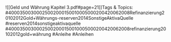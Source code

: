 
![[Geld und Währung Kapitel 3.pdf#page=21]]Tags & Topics:
   #40003500300025002000150010005000200420062008Refinanzierung20102012Gold+Währungs-reserven2014SonstigeAktivaQuelle
   #reserven2014sonstigeaktivaquelle
   #40003500300025002000150010005000200420062008refinanzierung20102012gold+währung
   #Anleihe
   #Anleihen